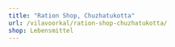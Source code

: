 ```yaml
---
title: "Ration Shop, Chuzhatukotta"
url: /vilavoorkal/ration-shop-chuzhatukotta/
shop: Lebensmittel
---
```

